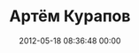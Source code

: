 ---
title: "Артём Курапов"
date: 2012-05-18 08:36:48 00:00
permalink: /tot_ra
twitter: ""
likes: [53]
id: 255
gravatar: "http://www.gravatar.com/avatar/283eb10bea1e63bc7adca15085806136"
---
